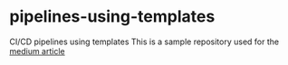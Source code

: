# pipelines-using-templates
CI/CD pipelines using templates
This is a sample repository used for the [medium article](https://medium.com/@anand.chugh/azure-devops-pipelines-using-templates-e90f7407480b) 
